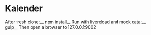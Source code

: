 # Kalender
After fresh clone:__
npm install__
Run with livereload and mock data:__
gulp__
Then open a browser to 127.0.0.1:9002
